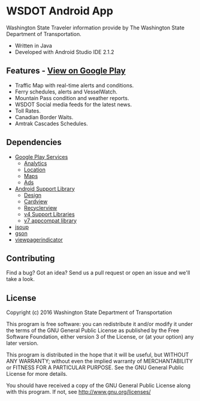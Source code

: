 # WSDOT Android App #



Washington State Traveler information provide by The Washington State Department of Transportation.

* Written in Java
* Developed with Android Studio IDE 2.1.2

Features - [View on Google Play](https://play.google.com/store/apps/details?id=gov.wa.wsdot.android.wsdot&hl=en)
--------------------------------
* Traffic Map with real-time alerts and conditions.
* Ferry schedules, alerts and VesselWatch.
* Mountain Pass condition and weather reports.
* WSDOT Social media feeds for the latest news.
* Toll Rates.
* Canadian Border Waits.
* Amtrak Cascades Schedules. 

Dependencies
------------
* [Google Play Services](https://developers.google.com/android/guides/overview)
  * [Analytics](https://developers.google.com/android/reference/com/google/android/gms/analytics/package-summary)
  * [Location](https://developers.google.com/android/reference/com/google/android/gms/location/package-summary)
  * [Maps](https://developers.google.com/android/reference/com/google/android/gms/maps/package-summary)
  * [Ads](https://developers.google.com/android/reference/com/google/android/gms/ads/package-summary)
* [Android Support Library](https://developer.android.com/topic/libraries/support-library/index.html)
  * [Design](https://developer.android.com/topic/libraries/support-library/features.html#design)
  * [Cardview](https://developer.android.com/topic/libraries/support-library/features.html#v7-cardview)
  * [Recyclerview](https://developer.android.com/topic/libraries/support-library/features.html#v7-recyclerview)
  * [v4 Support Libraries](https://developer.android.com/topic/libraries/support-library/features.html#v4)
  * [v7 appcompat library](https://developer.android.com/topic/libraries/support-library/features.html#v7-appcompat)
* [jsoup](https://github.com/jhy/jsoup)
* [gson](https://github.com/google/gson)
* [viewpagerindicator](http://viewpagerindicator.com/)

Contributing
------------

Find a bug? Got an idea? Send us a pull request or open an issue and we'll take a look.

License
-------

Copyright (c) 2016 Washington State Department of Transportation

This program is free software: you can redistribute it and/or modify
it under the terms of the GNU General Public License as published by
the Free Software Foundation, either version 3 of the License, or
(at your option) any later version.

This program is distributed in the hope that it will be useful,
but WITHOUT ANY WARRANTY; without even the implied warranty of
MERCHANTABILITY or FITNESS FOR A PARTICULAR PURPOSE.  See the
GNU General Public License for more details.

You should have received a copy of the GNU General Public License
along with this program.  If not, see <http://www.gnu.org/licenses/>

